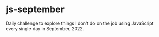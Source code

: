 # js-september
Daily challenge to explore things I don't do on the job using JavaScript every single day in September, 2022. 
